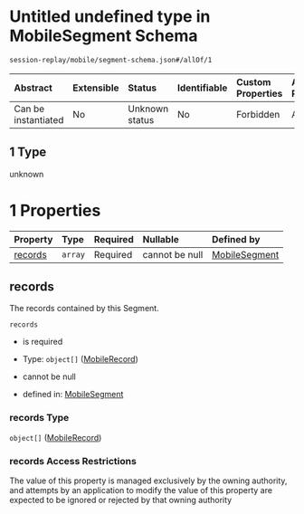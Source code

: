 # Untitled undefined type in MobileSegment Schema

```txt
session-replay/mobile/segment-schema.json#/allOf/1
```



| Abstract            | Extensible | Status         | Identifiable | Custom Properties | Additional Properties | Access Restrictions | Defined In                                                                                       |
| :------------------ | :--------- | :------------- | :----------- | :---------------- | :-------------------- | :------------------ | :----------------------------------------------------------------------------------------------- |
| Can be instantiated | No         | Unknown status | No           | Forbidden         | Allowed               | none                | [segment-schema.json\*](../out/session-replay/mobile/segment-schema.json "open original schema") |

## 1 Type

unknown

# 1 Properties

| Property            | Type    | Required | Nullable       | Defined by                                                                                                                              |
| :------------------ | :------ | :------- | :------------- | :-------------------------------------------------------------------------------------------------------------------------------------- |
| [records](#records) | `array` | Required | cannot be null | [MobileSegment](segment-schema-1-allof-1-properties-records.md "session-replay/mobile/segment-schema.json#/allOf/1/properties/records") |

## records

The records contained by this Segment.

`records`

* is required

* Type: `object[]` ([MobileRecord](record-schema-1.md))

* cannot be null

* defined in: [MobileSegment](segment-schema-1-allof-1-properties-records.md "session-replay/mobile/segment-schema.json#/allOf/1/properties/records")

### records Type

`object[]` ([MobileRecord](record-schema-1.md))

### records Access Restrictions

The value of this property is managed exclusively by the owning authority, and attempts by an application to modify the value of this property are expected to be ignored or rejected by that owning authority
